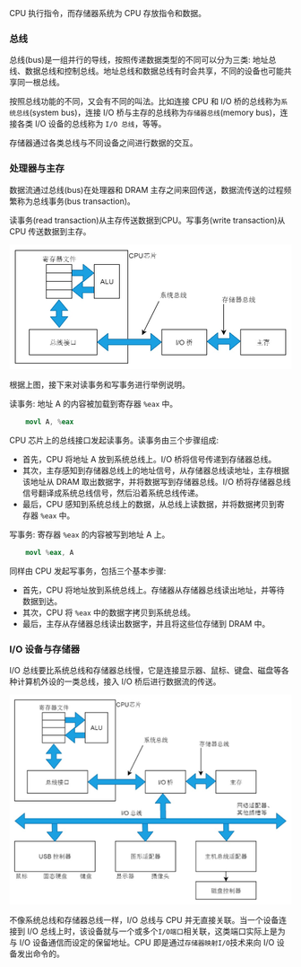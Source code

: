 
CPU 执行指令，而存储器系统为 CPU 存放指令和数据。

### 总线

总线(bus)是一组并行的导线，按照传递数据类型的不同可以分为三类: 地址总线、数据总线和控制总线。地址总线和数据总线有时会共享，不同的设备也可能共享同一根总线。

按照总线功能的不同，又会有不同的叫法。比如连接 CPU 和 I/O 桥的总线称为`系统总线`(system bus)，连接 I/O 桥与主存的总线称为`存储器总线`(memory bus)，连接各类 I/O 设备的总线称为 `I/O 总线`，等等。

存储器通过各类总线与不同设备之间进行数据的交互。


### 处理器与主存

数据流通过总线(bus)在处理器和 DRAM 主存之间来回传送，数据流传送的过程频繁称为总线事务(bus transaction)。

读事务(read transaction)从主存传送数据到CPU。写事务(write transaction)从 CPU 传送数据到主存。

![](img/02_CPU和主存的总线结构.jpg "典型的CPU和主存的总线结构")

根据上图，接下来对读事务和写事务进行举例说明。

读事务: 地址 A 的内容被加载到寄存器 `%eax` 中。
```s
    movl A, %eax
```
CPU 芯片上的总线接口发起读事务。读事务由三个步骤组成:
* 首先，CPU 将地址 A 放到系统总线上。I/O 桥将信号传递到存储器总线。
* 其次，主存感知到存储器总线上的地址信号，从存储器总线读地址，主存根据该地址从 DRAM 取出数据字，并将数据写到存储器总线。I/O 桥将存储器总线信号翻译成系统总线信号，然后沿着系统总线传递。
* 最后，CPU 感知到系统总线上的数据，从总线上读数据，并将数据拷贝到寄存器 `%eax` 中。

写事务: 寄存器 `%eax` 的内容被写到地址 A 上。
```s
    movl %eax, A
```
同样由 CPU 发起写事务，包括三个基本步骤:
* 首先，CPU 将地址放到系统总线上。存储器从存储器总线读出地址，并等待数据到达。
* 其次，CPU 将 `%eax` 中的数据字拷贝到系统总线。
* 最后，主存从存储器总线读出数据字，并且将这些位存储到 DRAM 中。


### I/O 设备与存储器

I/O 总线要比系统总线和存储器总线慢，它是连接显示器、鼠标、键盘、磁盘等各种计算机外设的一类总线，接入 I/O 桥后进行数据流的传送。

![](img/02_IO总线.jpg "IO总线")

不像系统总线和存储器总线一样，I/O 总线与 CPU 并无直接关联。当一个设备连接到 I/O 总线上时，该设备就与一个或多个`I/O端口`相关联，这类端口实际上是为与 I/O 设备通信而设定的保留地址。CPU 即是通过`存储器映射I/O`技术来向 I/O 设备发出命令的。
